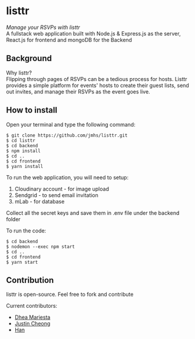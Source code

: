 # listtr
*Manage your RSVPs with listtr* <br/>
A fullstack web application built with Node.js & Express.js as the server, React.js for frontend and mongoDB for the Backend

Background
----------
Why listtr? <br/>
Flipping through pages of RSVPs can be a tedious process for hosts. Listtr provides a simple platform for events' hosts to create their guest lists, send out invites, and manage their RSVPs as the event goes live. 

How to install
-------------
Open your terminal and type the following command:

    $ git clone https://github.com/jmhs/listtr.git
    $ cd listtr
    $ cd backend
    $ npm install
    $ cd ..
    $ cd frontend
    $ yarn install

To run the web application, you will need to setup:

 1. Cloudinary account - for image upload
 2. Sendgrid - to send email invitation
 3. mLab - for database

Collect all the secret keys and save them in .env file under the backend folder

To run the code:

    $ cd backend
    $ nodemon --exec npm start
    $ cd ..
    $ cd frontend
    $ yarn start

Contribution
----------
listtr is open-source. Feel free to fork and contribute

Current contributors:

 - <a href="https://github.com/dheamariesta">Dhea Mariesta</a>
 - <a href="https://github.com/jczjdeveloper">Justin Cheong</a>
 - <a href="https://github.com/jmhs">Han</a>
